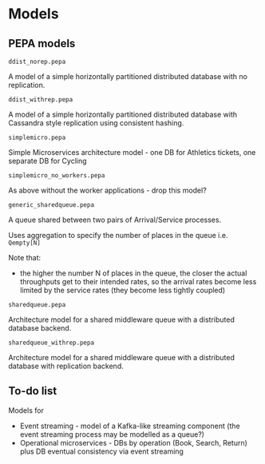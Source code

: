 # Models
## PEPA models

`ddist_norep.pepa`

A model of a simple horizontally partitioned distributed database with no replication.

`ddist_withrep.pepa`

A model of a simple horizontally partitioned distributed database with Cassandra style replication using consistent hashing.

`simplemicro.pepa`

Simple Microservices architecture model - one DB for Athletics tickets, one separate DB for Cycling

`simplemicro_no_workers.pepa`

As above without the worker applications - drop this model?

`generic_sharedqueue.pepa`

A queue shared between two pairs of Arrival/Service processes.

Uses aggregation to specify the number of places in the queue i.e. `Qempty[N]`

Note that:
* the higher the number N of places in the queue, the closer the actual throughputs get to their intended rates, so the arrival rates become less limited by the service rates (they become less tightly coupled)

`sharedqueue.pepa`

Architecture model for a shared middleware queue with a distributed database backend.

`sharedqueue_withrep.pepa`

Architecture model for a shared middleware queue with a distributed database with replication backend.

## To-do list

Models for

* Event streaming - model of a Kafka-like streaming component (the event streaming process may be modelled as a queue?)
* Operational microservices - DBs by operation (Book, Search, Return) plus DB eventual consistency via event streaming
